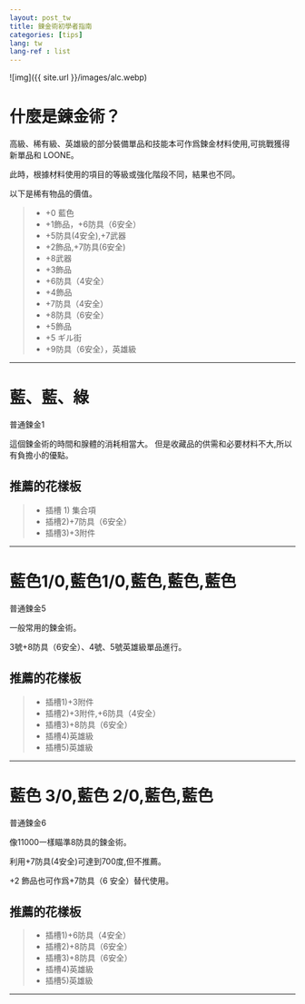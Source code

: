 ```yaml
---
layout: post_tw
title: 鍊金術初學者指南
categories: [tips]
lang: tw
lang-ref : list
---
```

![img]({{ site.url }}/images/alc.webp)


# 什麼是鍊金術？
高級、稀有級、英雄級的部分裝備單品和技能本可作爲鍊金材料使用,可挑戰獲得新單品和 LOONE。



此時，根據材料使用的項目的等級或強化階段不同，結果也不同。



以下是稀有物品的價值。
> + +0 藍色
> + +1飾品，+6防具（6安全）
> + +5防具(4安全),+7武器
> + +2飾品,+7防具(6安全)
> + +8武器
> + +3飾品
> + +6防具（4安全）
> + +4飾品
> + +7防具（4安全）
> + +8防具（6安全）
> + +5飾品
> + +5 ギル街
> + +9防具（6安全），英雄級


***


# 藍、藍、綠
普通鍊金1


這個鍊金術的時間和腺體的消耗相當大。
但是收藏品的供需和必要材料不大,所以有負擔小的優點。

## 推薦的花樣板
> + 插槽 1) 集合項
> + 插槽2)+7防具（6安全）
> + 插槽3)+3附件


***
# 藍色1/0,藍色1/0,藍色,藍色,藍色
普通鍊金5


一般常用的鍊金術。


3號+8防具（6安全）、4號、5號英雄級單品進行。


## 推薦的花樣板
> + 插槽1)+3附件
> + 插槽2)+3附件,+6防具（4安全）
> + 插槽3)+8防具（6安全）
> + 插槽4)英雄級
> + 插槽5)英雄級


***


# 藍色 3/0,藍色 2/0,藍色,藍色
普通鍊金6

像11000一樣瞄準8防具的鍊金術。


利用+7防具(4安全)可達到700度,但不推薦。


+2 飾品也可作爲+7防具（6 安全）替代使用。


## 推薦的花樣板
> + 插槽1)+6防具（4安全）
> + 插槽2)+8防具（6安全）
> + 插槽3)+8防具（6安全）
> + 插槽4)英雄級
> + 插槽5)英雄級


***